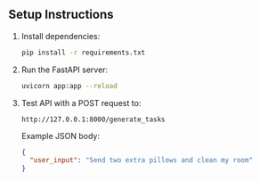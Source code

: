 ## Setup Instructions
1. Install dependencies:
   ```bash
   pip install -r requirements.txt
   ```
2. Run the FastAPI server:
   ```bash
   uvicorn app:app --reload
   ```
3. Test API with a POST request to:
   ```http
   http://127.0.0.1:8000/generate_tasks
   ```
   Example JSON body:
   ```json
   {
     "user_input": "Send two extra pillows and clean my room"
   }